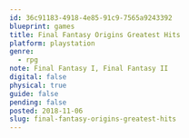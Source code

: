 ```yaml
---
id: 36c91183-4918-4e85-91c9-7565a9243392
blueprint: games
title: Final Fantasy Origins Greatest Hits
platform: playstation
genre:
  - rpg
note: Final Fantasy I, Final Fantasy II
digital: false
physical: true
guide: false
pending: false
posted: 2018-11-06
slug: final-fantasy-origins-greatest-hits
---
```

